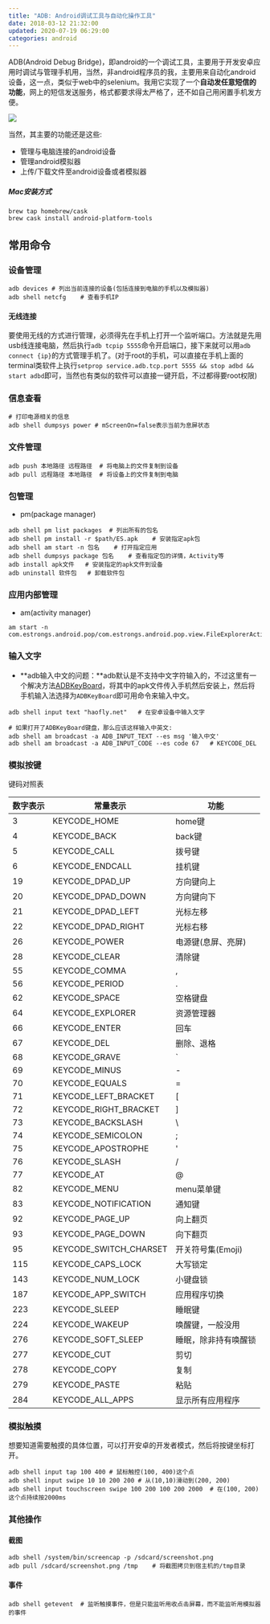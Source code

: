 ```yaml
---
title: "ADB: Android调试工具与自动化操作工具"
date: 2018-03-12 21:32:00
updated: 2020-07-19 06:29:00
categories: android
---
```


ADB(Android Debug Bridge)，即android的一个调试工具，主要用于开发安卓应用时调试与管理手机用，当然，非android程序员的我，主要用来自动化android设备，这一点，类似于web中的selenium。我用它实现了一个**自动发任意短信的功能**，网上的短信发送服务，格式都要求得太严格了，还不如自己用闲置手机发方便。

![](https://haofly.net/uploads/adb.jpeg)

当然，其主要的功能还是这些:

- 管理与电脑连接的android设备
- 管理android模拟器
- 上传/下载文件至android设备或者模拟器

##### Mac安装方式

```shell
brew tap homebrew/cask
brew cask install android-platform-tools
```

<!--more-->

## 常用命令

### 设备管理

```shell
adb devices	# 列出当前连接的设备(包括连接到电脑的手机以及模拟器)
adb shell netcfg	# 查看手机IP
```

#### 无线连接

要使用无线的方式进行管理，必须得先在手机上打开一个监听端口。方法就是先用usb线连接电脑，然后执行`adb tcpip 5555`命令开启端口，接下来就可以用`adb connect {ip}`的方式管理手机了。(对于root的手机，可以直接在手机上面的terminal类软件上执行`setprop service.adb.tcp.port 5555 && stop adbd && start adbd`即可，当然也有类似的软件可以直接一键开启，不过都得要root权限)

### 信息查看

```shell
# 打印电源相关的信息
adb shell dumpsys power	# mScreenOn=false表示当前为息屏状态
```

### 文件管理

```shell
adb push 本地路径 远程路径	# 将电脑上的文件复制到设备
adb pull 远程路径 本地路径	# 将设备上的文件复制到电脑
```

### 包管理

- pm(package manager)

```shell
adb shell pm list packages	# 列出所有的包名
adb shell pm install -r $path/ES.apk	# 安装指定apk包
adb shell am start -n 包名	# 打开指定应用
adb shell dumpsys package 包名	# 查看指定包的详情，Activity等
adb install apk文件	# 安装指定的apk文件到设备
adb uninstall 软件包	# 卸载软件包
```

### 应用内部管理

- am(activity manager)

```shell
am start -n com.estrongs.android.pop/com.estrongs.android.pop.view.FileExplorerActivity
```

### 输入文字

- **adb输入中文的问题：**adb默认是不支持中文字符输入的，不过这里有一个解决方法[ADBKeyBoard](https://github.com/senzhk/ADBKeyBoard)，将其中的apk文件传入手机然后安装上，然后将手机输入法选择为`ADBKeyBoard`即可用命令来输入中文。

```shell
adb shell input text "haofly.net"	# 在安卓设备中输入文字

# 如果打开了ADBKeyBoard键盘，那么应该这样输入中英文:
adb shell am broadcast -a ADB_INPUT_TEXT --es msg '输入中文'
adb shell am broadcast -a ADB_INPUT_CODE --es code 67	# KEYCODE_DEL
```

### 模拟按键

键码对照表

| 数字表示 | 常量表示               | 功能                 |
| -------- | ---------------------- | -------------------- |
| 3        | KEYCODE_HOME           | home键               |
| 4        | KEYCODE_BACK           | back键               |
| 5        | KEYCODE_CALL           | 拨号键               |
| 6        | KEYCODE_ENDCALL        | 挂机键               |
| 19       | KEYCODE_DPAD_UP        | 方向键向上           |
| 20       | KEYCODE_DPAD_DOWN      | 方向键向下           |
| 21       | KEYCODE_DPAD_LEFT      | 光标左移             |
| 22       | KEYCODE_DPAD_RIGHT     | 光标右移             |
| 26       | KEYCODE_POWER          | 电源键(息屏、亮屏)   |
| 28       | KEYCODE_CLEAR          | 清除键               |
| 55       | KEYCODE_COMMA          | ,                    |
| 56       | KEYCODE_PERIOD         | .                    |
| 62       | KEYCODE_SPACE          | 空格键盘             |
| 64       | KEYCODE_EXPLORER       | 资源管理器           |
| 66       | KEYCODE_ENTER          | 回车                 |
| 67       | KEYCODE_DEL            | 删除、退格           |
| 68       | KEYCODE_GRAVE          | `                    |
| 69       | KEYCODE_MINUS          | -                    |
| 70       | KEYCODE_EQUALS         | =                    |
| 71       | KEYCODE_LEFT_BRACKET   | [                    |
| 72       | KEYCODE_RIGHT_BRACKET  | ]                    |
| 73       | KEYCODE_BACKSLASH      | \                    |
| 74       | KEYCODE_SEMICOLON      | ;                    |
| 75       | KEYCODE_APOSTROPHE     | '                    |
| 76       | KEYCODE_SLASH          | /                    |
| 77       | KEYCODE_AT             | @                    |
| 82       | KEYCODE_MENU           | menu菜单键           |
| 83       | KEYCODE_NOTIFICATION   | 通知键               |
| 92       | KEYCODE_PAGE_UP        | 向上翻页             |
| 93       | KEYCODE_PAGE_DOWN      | 向下翻页             |
| 95       | KEYCODE_SWITCH_CHARSET | 开关符号集(Emoji)    |
| 115      | KEYCODE_CAPS_LOCK      | 大写锁定             |
| 143      | KEYCODE_NUM_LOCK       | 小键盘锁             |
| 187      | KEYCODE_APP_SWITCH     | 应用程序切换         |
| 223      | KEYCODE_SLEEP          | 睡眠键               |
| 224      | KEYCODE_WAKEUP         | 唤醒键，一般没用     |
| 276      | KEYCODE_SOFT_SLEEP     | 睡眠，除非持有唤醒锁 |
| 277      | KEYCODE_CUT            | 剪切                 |
| 278      | KEYCODE_COPY           | 复制                 |
| 279      | KEYCODE_PASTE          | 粘贴                 |
| 284      | KEYCODE_ALL_APPS       | 显示所有应用程序     |


### 模拟触摸

想要知道需要触摸的具体位置，可以打开安卓的开发者模式，然后将按键坐标打开。

```shell
adb shell input tap 100 400	# 鼠标触控(100, 400)这个点
adb shell input swipe 10 10 200 200 # 从(10,10)滑动到(200, 200)
adb shell input touchscreen swipe 100 200 100 200 2000	# 在(100, 200)这个点持续按2000ms
```

### 其他操作

#### 截图

```shell
adb shell /system/bin/screencap -p /sdcard/screenshot.png
adb pull /sdcard/screenshot.png /tmp	# 将截图拷贝到宿主机的/tmp目录
```

#### 事件

```shell
adb shell getevent	# 监听触摸事件，但是只能监听用收点击屏幕，而不能监听用模拟器的事件
```


